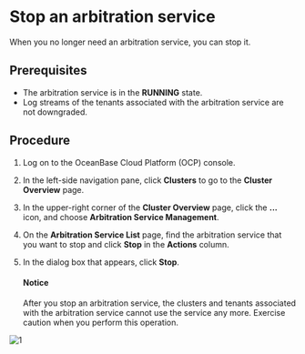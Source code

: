 # Stop an arbitration service

When you no longer need an arbitration service, you can stop it.

## Prerequisites

* The arbitration service is in the **RUNNING** state.
* Log streams of the tenants associated with the arbitration service are not downgraded.

## Procedure

1. Log on to the OceanBase Cloud Platform (OCP) console.

2. In the left-side navigation pane, click **Clusters** to go to the **Cluster Overview** page.

3. In the upper-right corner of the **Cluster Overview** page, click the **...** icon, and choose **Arbitration Service Management**.

4. On the **Arbitration Service List** page, find the arbitration service that you want to stop and click **Stop** in the **Actions** column.

5. In the dialog box that appears, click **Stop**.

   <main id="notice" type='notice'>
   <h4>Notice</h4>
   <p>After you stop an arbitration service, the clusters and tenants associated with the arbitration service cannot use the service any more. Exercise caution when you perform this operation. </p>
   </main>

![1](https://obbusiness-private.oss-cn-shanghai.aliyuncs.com/doc/img/ocp/410/%E5%81%9C%E6%AD%A2%E4%BB%B2%E8%A3%81%E6%9C%8D%E5%8A%A1-1.png)
